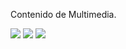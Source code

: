 
Contenido de Multimedia.

<a href="fotos-guillermo/13.jpg"><img class="contenido-imagen" src="fotos-guillermo/13-previa.jpg"></a>
<a href="fotos-guillermo/24.jpg"><img class="contenido-imagen" src="fotos-guillermo/24-previa.jpg"></a>
<a href="fotos-guillermo/25.jpg"><img class="contenido-imagen" src="fotos-guillermo/25-previa.jpg"></a>

